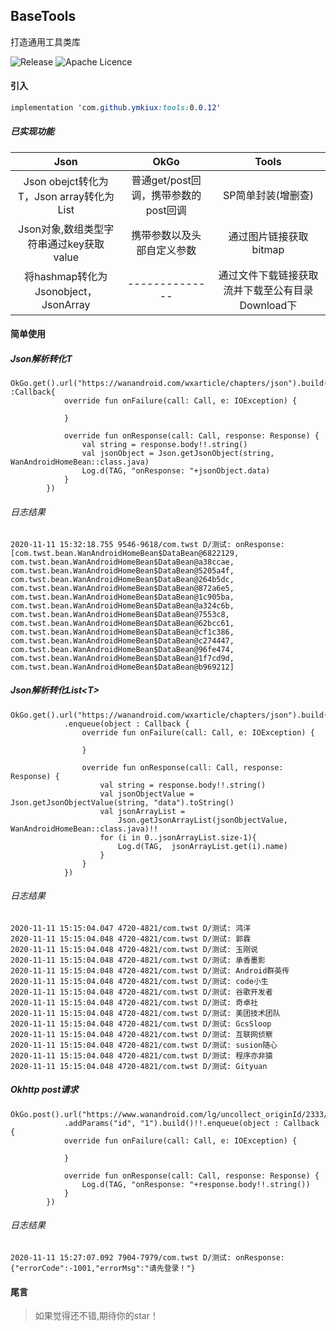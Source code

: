 ## BaseTools

打造通用工具类库

![Release](https://jitpack.io/v/ymkiux/tools.svg) ![Apache Licence](http://img.shields.io/badge/license-Apache2.0-ff6600.svg)

#### 引入

```css
implementation 'com.github.ymkiux:tools:0.0.12'
```
##### 已实现功能

| Json| OkGo | Tools |
| :--------------: | :--------------: | :--------------: |
| Json obejct转化为T，Json array转化为List<T> |普通get/post回调，携带参数的post回调| SP简单封装(增删查) |
| Json对象,数组类型字符串通过key获取value |携带参数以及头部自定义参数| 通过图片链接获取bitmap |
|    将hashmap转化为Jsonobject，JsonArray     |--------------| 通过文件下载链接获取流并下载至公有目录Download下 |

#### 简单使用

##### Json解析转化T

```
OkGo.get().url("https://wanandroid.com/wxarticle/chapters/json").build()!!.enqueue(object :Callback{
            override fun onFailure(call: Call, e: IOException) {

            }

            override fun onResponse(call: Call, response: Response) {
                val string = response.body!!.string()
                val jsonObject = Json.getJsonObject(string, WanAndroidHomeBean::class.java)
                Log.d(TAG, "onResponse: "+jsonObject.data)
            }
        })
```

###### 日志结果

```
2020-11-11 15:32:18.755 9546-9618/com.twst D/测试: onResponse: [com.twst.bean.WanAndroidHomeBean$DataBean@6822129, com.twst.bean.WanAndroidHomeBean$DataBean@a38ccae, com.twst.bean.WanAndroidHomeBean$DataBean@5205a4f, com.twst.bean.WanAndroidHomeBean$DataBean@264b5dc, com.twst.bean.WanAndroidHomeBean$DataBean@872a6e5, com.twst.bean.WanAndroidHomeBean$DataBean@1c905ba, com.twst.bean.WanAndroidHomeBean$DataBean@a324c6b, com.twst.bean.WanAndroidHomeBean$DataBean@7553c8, com.twst.bean.WanAndroidHomeBean$DataBean@62bcc61, com.twst.bean.WanAndroidHomeBean$DataBean@cf1c386, com.twst.bean.WanAndroidHomeBean$DataBean@c274447, com.twst.bean.WanAndroidHomeBean$DataBean@96fe474, com.twst.bean.WanAndroidHomeBean$DataBean@1f7cd9d, com.twst.bean.WanAndroidHomeBean$DataBean@b969212]
```

##### Json解析转化List\<T\>

```
OkGo.get().url("https://wanandroid.com/wxarticle/chapters/json").build()!!
            .enqueue(object : Callback {
                override fun onFailure(call: Call, e: IOException) {

                }

                override fun onResponse(call: Call, response: Response) {
                    val string = response.body!!.string()
                    val jsonObjectValue = Json.getJsonObjectValue(string, "data").toString()
                    val jsonArrayList =
                        Json.getJsonArrayList(jsonObjectValue, WanAndroidHomeBean::class.java)!!
                    for (i in 0..jsonArrayList.size-1){
                        Log.d(TAG,  jsonArrayList.get(i).name)
                    }
                }
            })
```

###### 日志结果

```
2020-11-11 15:15:04.047 4720-4821/com.twst D/测试: 鸿洋
2020-11-11 15:15:04.048 4720-4821/com.twst D/测试: 郭霖
2020-11-11 15:15:04.048 4720-4821/com.twst D/测试: 玉刚说
2020-11-11 15:15:04.048 4720-4821/com.twst D/测试: 承香墨影
2020-11-11 15:15:04.048 4720-4821/com.twst D/测试: Android群英传
2020-11-11 15:15:04.048 4720-4821/com.twst D/测试: code小生
2020-11-11 15:15:04.048 4720-4821/com.twst D/测试: 谷歌开发者
2020-11-11 15:15:04.048 4720-4821/com.twst D/测试: 奇卓社
2020-11-11 15:15:04.048 4720-4821/com.twst D/测试: 美团技术团队
2020-11-11 15:15:04.048 4720-4821/com.twst D/测试: GcsSloop
2020-11-11 15:15:04.048 4720-4821/com.twst D/测试: 互联网侦察
2020-11-11 15:15:04.048 4720-4821/com.twst D/测试: susion随心
2020-11-11 15:15:04.048 4720-4821/com.twst D/测试: 程序亦非猿
2020-11-11 15:15:04.048 4720-4821/com.twst D/测试: Gityuan
```

##### Okhttp post请求

```
OkGo.post().url("https://www.wanandroid.com/lg/uncollect_originId/2333/json")
            .addParams("id", "1").build()!!.enqueue(object : Callback {
            override fun onFailure(call: Call, e: IOException) {

            }

            override fun onResponse(call: Call, response: Response) {
                Log.d(TAG, "onResponse: "+response.body!!.string())
            }
        })
```

###### 日志结果

```
2020-11-11 15:27:07.092 7904-7979/com.twst D/测试: onResponse: {"errorCode":-1001,"errorMsg":"请先登录！"}
```

#### 尾言

> 如果觉得还不错,期待你的star！